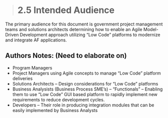 ># **2.5** Intended Audience

The primary audience for this document is government project management teams and solutions architects determining how to enable an Agile Model-Driven Development approach utilizing “Low Code” platforms to modernize and integrate AF applications.

## Authors Notes: (Need to elaborate on)

- Program Managers
- Project Managers using Agile concepts to manage “Low Code” platform deliveries
- Solutions Architects – Design considerations for “Low Code” platforms
- Business Analysists (Business Process SME’s) – “Functionals” – Enabling them to use “Low Code” GUI based platform to rapidly implement new requirements to reduce development cycles.
- Developers – Their role in producing integration modules that can be easily implemented by Business Analysts 
